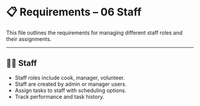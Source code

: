 # 📋 Requirements – 06 Staff

This file outlines the requirements for managing different staff roles and their assignments.

---

## 🧑‍🍳 Staff

- Staff roles include cook, manager, volunteer.
- Staff are created by admin or manager users.
- Assign tasks to staff with scheduling options.
- Track performance and task history.
